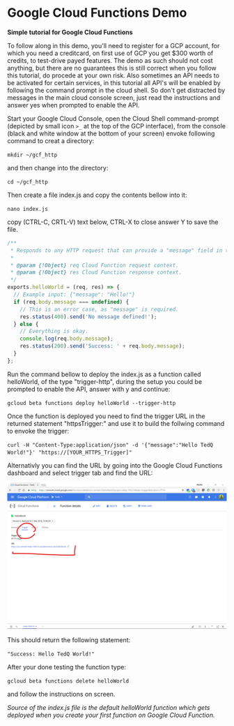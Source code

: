 # Google Cloud Functions Demo

**Simple tutorial for Google Cloud Functions**

To follow along in this demo, you'll need to register for a GCP account, for which you need a creditcard, on first use of GCP you get $300 worth of credits, to test-drive payed features. The demo as such should not cost anything, but there are no guarantees this is still correct when you follow this tutorial, do procede at your own risk. Also sometimes an API needs to be activated for certain services, in this tutorial all API's will be enabled by following the command prompt in the cloud shell. So don't get distracted by messages in the main cloud console screen, just read the instructions and answer yes when prompted to enable the API.
 
Start your Google Cloud Console, open the Cloud Shell command-prompt (depicted by small icon `>_` at the top of the GCP interface), from the console (black and white window at the bottom of your screen) envoke following command to creat a directory:

`mkdir ~/gcf_http`

and then change into the directory:

`cd ~/gcf_http`

Then create a file index.js and copy the contents bellow into it:

`nano index.js`

copy (CTRL-C, CRTL-V) text below, CTRL-X to close answer Y to save the file.


```javascript
/**
 * Responds to any HTTP request that can provide a "message" field in the body.
 *
 * @param {!Object} req Cloud Function request context.
 * @param {!Object} res Cloud Function response context.
 */
exports.helloWorld = (req, res) => {
  // Example input: {"message": "Hello!"}
  if (req.body.message === undefined) {
    // This is an error case, as "message" is required.
    res.status(400).send('No message defined!');
  } else {
    // Everything is okay.
    console.log(req.body.message);
    res.status(200).send('Success: ' + req.body.message);
  }
};
```

Run the command bellow to deploy the index.js as a function called helloWorld, of the type "trigger-http", during the setup you could be prompted to enable the API, answer with y and continue:

`gcloud beta functions deploy helloWorld --trigger-http`

Once the function is deployed you need to find the trigger URL in the returned statement "httpsTrigger:" and use it to build the follwing command to envoke the trigger:

`curl -H "Content-Type:application/json" -d '{"message":"Hello TedQ World!"}' "https://[YOUR_HTTPS_Trigger]"`

Alternativly you can find the URL by going into the Google Cloud Functions dashboard and select trigger tab and find the URL:

![image](https://raw.githubusercontent.com/quintest/tedq/master/Aantekening%20(15).png)


This should return the following statement:

`"Success: Hello TedQ World!"`

After your done testing the function type:

`gcloud beta functions delete helloWorld`

and follow the instructions on screen.

*Source of the index.js file is the default helloWorld function which gets deployed when you create your first function on Google Cloud Function.*
